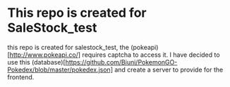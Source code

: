 # This repo is created for SaleStock_test
this repo is created for salestock_test, the (pokeapi)[http://www.pokeapi.co/] requires captcha to access it.
I have decided to use this (database)[https://github.com/Biuni/PokemonGO-Pokedex/blob/master/pokedex.json] and create a server to provide for the frontend.
